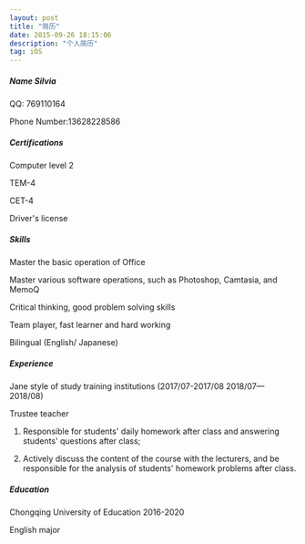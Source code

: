 ```yaml
---
layout: post
title: "简历"
date: 2015-09-26 18:15:06 
description: "个人简历"
tag: iOS
---
```


##### Name Silvia

QQ: 769110164

Phone Number:13628228586

##### Certifications

Computer level 2

TEM-4

CET-4

Driver's license

##### Skills

Master the basic operation of Office

Master various software operations, such as Photoshop, Camtasia, and MemoQ

Critical thinking, good problem solving skills

Team player, fast learner and hard working

Bilingual (English/ Japanese)   

##### Experience

Jane style of study training institutions  (2017/07-2017/08  2018/07—2018/08)

Trustee teacher

1. Responsible for students' daily homework after class and answering students' questions after class;

1. Actively discuss the content of the course with the lecturers, and be responsible for the analysis of students' homework problems after class.

##### Education

Chongqing University of Education               2016-2020

English major